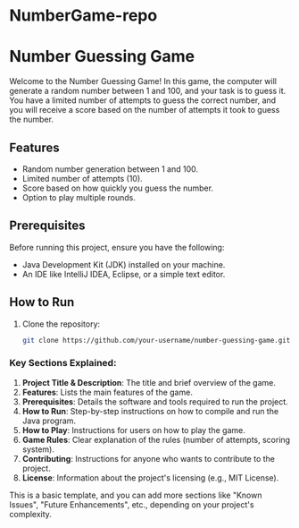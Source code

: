 # NumberGame-repo

# Number Guessing Game

Welcome to the Number Guessing Game! In this game, the computer will generate a random number between 1 and 100, and your task is to guess it. You have a limited number of attempts to guess the correct number, and you will receive a score based on the number of attempts it took to guess the number.

## Features

- Random number generation between 1 and 100.
- Limited number of attempts (10).
- Score based on how quickly you guess the number.
- Option to play multiple rounds.

## Prerequisites

Before running this project, ensure you have the following:

- Java Development Kit (JDK) installed on your machine.
- An IDE like IntelliJ IDEA, Eclipse, or a simple text editor.

## How to Run

1. Clone the repository:
   ```bash
   git clone https://github.com/your-username/number-guessing-game.git


### Key Sections Explained:
1. **Project Title & Description**: The title and brief overview of the game.
2. **Features**: Lists the main features of the game.
3. **Prerequisites**: Details the software and tools required to run the project.
4. **How to Run**: Step-by-step instructions on how to compile and run the Java program.
5. **How to Play**: Instructions for users on how to play the game.
6. **Game Rules**: Clear explanation of the rules (number of attempts, scoring system).
7. **Contributing**: Instructions for anyone who wants to contribute to the project.
8. **License**: Information about the project's licensing (e.g., MIT License).

This is a basic template, and you can add more sections like "Known Issues", "Future Enhancements", etc., depending on your project's complexity.
